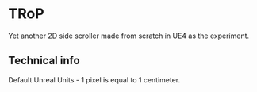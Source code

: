 # TRoP
Yet another 2D side scroller made from scratch in UE4 as the experiment.

## Technical info
Default Unreal Units - 1 pixel is equal to 1 centimeter.
